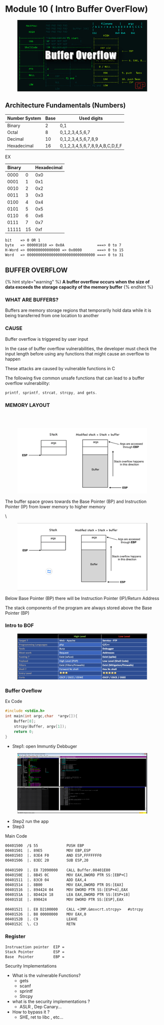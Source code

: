 # Module 10 ( Intro Buffer OverFlow)

<figure><img src="../.gitbook/assets/image (1) (1) (1).png" alt=""><figcaption></figcaption></figure>

## Architecture Fundamentals (Numbers)



| Number System | Base | Used digits                     |
| ------------- | ---- | ------------------------------- |
| Binary        | 2    | 0,1                             |
| Octal         | 8    | 0,1,2,3,4,5,6,7                 |
| Decimal       | 10   | 0,1,2,3,4,5,6,7,8,9             |
| Hexadecimal   | 16   | 0,1,2,3,4,5,6,7,8,9,A,B,C,D,E,F |

EX

| Binary |    | Hexadecimal |
| ------ | -- | ----------- |
| 0000   | 0  | 0x0         |
| 0001   | 1  | 0x1         |
| 0010   | 2  | 0x2         |
| 0011   | 3  | 0x3         |
| 0100   | 4  | 0x4         |
| 0101   | 5  | 0x5         |
| 0110   | 6  | 0x6         |
| 0111   | 7  | 0x7         |
| 11111  | 15 | 0xf         |

```
bit    => 0 OR 1
byte   => 000001010 => 0x0A               ===> 0 to 7
H-Word => 000000000000000 => 0x0000       ===> 0 to 15
Word   => 0000000000000000000000000000000 ===> 0 to 31

```



## BUFFER OVERFLOW <a href="#a79b" id="a79b"></a>

{% hint style="warning" %}
**A buffer overflow occurs when the size of data exceeds the storage capacity of the memory buffer**
{% endhint %}

### WHAT ARE BUFFERS? <a href="#id-6ef2" id="id-6ef2"></a>

Buffers are memory storage regions that temporarily hold data while it is being transferred from one location to another

### CAUSE  <a href="#id-87d5" id="id-87d5"></a>

Buffer overflow is triggered by user input

In the case of buffer overflow vulnerabilities, the developer must check the input length before using any functions that might cause an overflow to happen

These attacks are caused by vulnerable functions in C

The following five common unsafe functions that can lead to a buffer overflow vulnerability:

```c
printf, sprintf, strcat, strcpy, and gets.
```

### MEMORY LAYOUT <a href="#a79b" id="a79b"></a>

\
[\
](https://aidenpearce369.medium.com/?source=post\_page-----670765bf405a--------------------------------)

<figure><img src="../.gitbook/assets/image (1) (1) (1) (1).png" alt=""><figcaption></figcaption></figure>

The buffer space grows towards the Base Pointer (BP) and Instruction Pointer (IP) from lower memory to higher memory

\


<figure><img src="../.gitbook/assets/image (138).png" alt=""><figcaption></figcaption></figure>

Below Base Pointer (BP) there will be Instruction Pointer (IP)/Return Address

The stack components of the program are always stored above the Base Pointer (BP)



### Intro to BOF

<figure><img src="../.gitbook/assets/image (11).png" alt=""><figcaption></figcaption></figure>

### Buffer Oveflow&#x20;

Ex  Code&#x20;

```c
#include <stdio.h>
int main(int argc,char  *argv[]){
    Buffer[8];
    strcpy(Buffer, argv[1]);
    return 0;
}
```

* Step1: open Immuntiy Debbuger&#x20;

<figure><img src="../.gitbook/assets/image (137).png" alt=""><figcaption></figcaption></figure>

* Step2 run the app
* Step3&#x20;

Main Code&#x20;

```asm6502
00401500  /$ 55             PUSH EBP
00401501  |. 89E5           MOV EBP,ESP
00401503  |. 83E4 F0        AND ESP,FFFFFFF0
00401506  |. 83EC 20        SUB ESP,20

00401509  |. E8 72090000    CALL Buffer.00401E80
0040150E  |. 8B45 0C        MOV EAX,DWORD PTR SS:[EBP+C]             
00401511  |. 83C0 04        ADD EAX,4                               
00401514  |. 8B00           MOV EAX,DWORD PTR DS:[EAX]              
00401516  |. 894424 04      MOV DWORD PTR SS:[ESP+4],EAX            
0040151A  |. 8D4424 18      LEA EAX,DWORD PTR SS:[ESP+18]            
0040151E  |. 890424         MOV DWORD PTR SS:[ESP],EAX
               
00401521  |. E8 D2100000    CALL <JMP.&msvcrt.strcpy>   #strcpy           
00401526  |. B8 00000000    MOV EAX,0
0040152B  |. C9             LEAVE
0040152C  \. C3             RETN
```

### Register

```asm6502
Instruaction pointer  EIP = 
Stack Pointer         ESP = 
Base  Pointer         EBP =
```











Security Implementations

* What is the vulnerable Functions?
  * gets
  * scanf
  * sprintf
  * Strcpy
* what is the security implementations ?
  * ASLR , Dep Canary...
* How to bypass it ?
  * SHE, ret to libc , etc...
